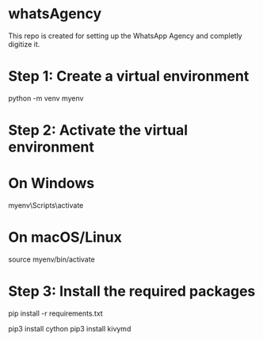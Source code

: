 # whatsAgency
This repo is created for setting up the WhatsApp Agency and completly digitize it.
# Step 1: Create a virtual environment
python -m venv myenv

# Step 2: Activate the virtual environment
# On Windows
myenv\\Scripts\\activate

# On macOS/Linux
source myenv/bin/activate

# Step 3: Install the required packages
pip install -r requirements.txt

pip3 install cython
pip3 install kivymd
